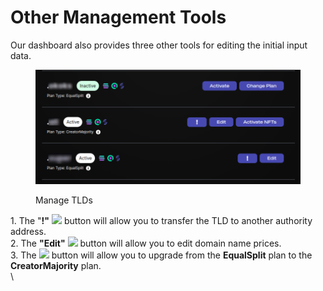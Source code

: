 # Other Management Tools

Our dashboard also provides three other tools for editing the initial input data.

<figure><img src="../.gitbook/assets/manage_tld.png" alt=""><figcaption><p>Manage TLDs</p></figcaption></figure>

1\. The "**!"** ![](https://lh5.googleusercontent.com/Dk8GUDKzm0N-g3jm3L-21eA65HIYn87lxIOqB04YI5VWUIj1zene9een38E6s8vksOCYyJ92nZBUYDY31rFcyMbo4KZUlFfAu1\_jNxaMRCpgmL0gn\_faz\_ES-Mn-zZsV6ZIWiTnKJ8wLOhMTcXB3cUs) button will allow you to transfer the TLD to another authority address.\
2\. The **"Edit"** ![](https://lh3.googleusercontent.com/R5-yCQTATGx4I8YLtYtGY\_\_eCRe9CP--jtFEwpWFxy-kt0jg-Y4Ol-VMEL\_7mMhkUsy\_Pl3NMFYF9Q9bnRWXv3rFEQ9-8Bk3Mqzc5SBJ4npYrrwN7bSclTx3otIsraEpoXntLBXz0V0nn4mtxmJKakk) button will allow you to edit domain name prices.\
3\. The ![](https://lh4.googleusercontent.com/R8m-gpsZzOjWvrNGW6Q2j2a4tKc7BmelkwkZAhYohO3yBJECbhBk-XMPOIlw8euoeSqTeWpVPcs2uQeMOIHPZvakWlHxDmmNxzAnVl-IJU0eLyX2PH1a4Gz-6QV9crO9TntH9zJ1X3gTRsNMsMJh6HM) button will allow you to upgrade from the **EqualSplit** plan to the **CreatorMajority** plan. \
\


<figure><img src="https://lh3.googleusercontent.com/rlFyz2HaqDdy0D05DZ1dXr6lEZLCxcrYImOk9kNZyD3ZMk8IrO9PBxL3wWQ4x8WqYM81H8pF_HUETpIHeM8Nezlj-BzKZHubloxMZHAHTR15dRb0mgzd002sEP7a04TAq2n1F8bSglZBzkVolQ0t-Io" alt=""><figcaption></figcaption></figure>
